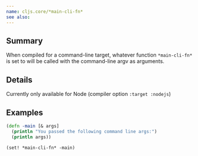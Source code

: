 ```yaml
---
name: cljs.core/*main-cli-fn*
see also:
---
```


## Summary

When compiled for a command-line target, whatever function
`*main-cli-fn*` is set to will be called with the command-line
argv as arguments.

## Details

Currently only available for Node (compiler option `:target :nodejs`)

## Examples

```clj
(defn -main [& args]
  (println "You passed the following command line args:")
  (println args))

(set! *main-cli-fn* -main)
```

